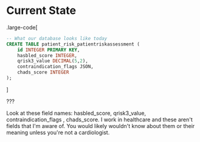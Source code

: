 # Current State

.large-code[

```sql
-- What our database looks like today
CREATE TABLE patient_risk_patientriskassessment (
    id INTEGER PRIMARY KEY,
    hasbled_score INTEGER,
    qrisk3_value DECIMAL(5,2),
    contraindication_flags JSON,
    chads_score INTEGER
);
```

]

???

Look at these field names: hasbled_score, qrisk3_value, contraindication_flags , chads_score.
I work in healthcare and these aren't fields that I'm aware of.
You would likely wouldn't know about them or their meaning unless you're not a cardiologist.
